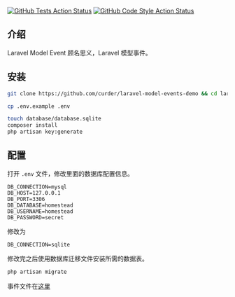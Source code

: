 [![GitHub Tests Action Status](https://img.shields.io/github/workflow/status/curder/laravel-model-events-demo/run-tests?label=tests)](https://github.com/curder/laravel-model-events-demo/actions?query=run-tests%3Amaster)
[![GitHub Code Style Action Status](https://img.shields.io/github/workflow/status/curder/laravel-model-events-demo/Check%20&%20fix%20styling?label=code%20style)](https://github.com/curder/laravel-model-events-demo/actions?query=workflow%3A"Check+%26+fix+styling"+branch%3Amaster)

## 介绍

Laravel Model Event 顾名思义，Laravel 模型事件。



## 安装

```bash
git clone https://github.com/curder/laravel-model-events-demo && cd laravel-model-events-demo

cp .env.example .env

touch database/database.sqlite
composer install
php artisan key:generate
```

## 配置

打开 `.env` 文件，修改里面的数据库配置信息。

```dotenv
DB_CONNECTION=mysql
DB_HOST=127.0.0.1
DB_PORT=3306
DB_DATABASE=homestead
DB_USERNAME=homestead
DB_PASSWORD=secret
```

修改为

```dotenv
DB_CONNECTION=sqlite
```

修改完之后使用数据库迁移文件安装所需的数据表。

```bash
php artisan migrate
```

事件文件在[这里](https://curder.github.io/laravel-study/model/laravel-model-events.html)

